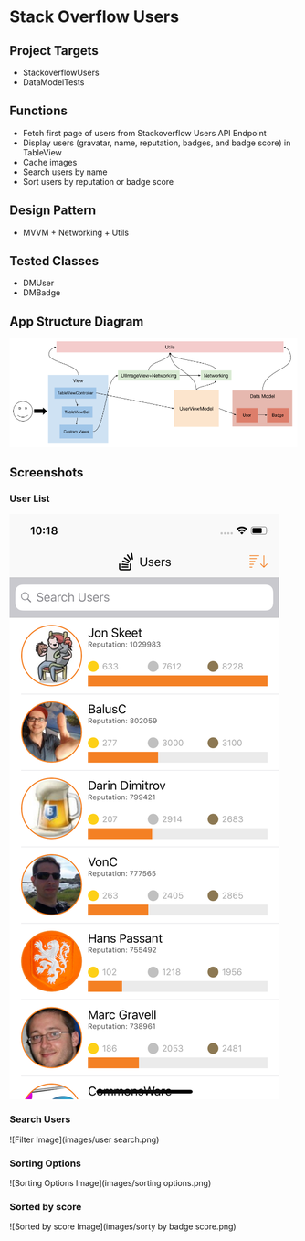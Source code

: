 # Stack Overflow Users


## Project Targets
* StackoverflowUsers
* DataModelTests


## Functions

* Fetch first page of users from Stackoverflow Users API Endpoint
* Display users (gravatar, name, reputation, badges, and badge score) in TableView
* Cache images
* Search users by name
* Sort users by reputation or badge score


## Design Pattern
* MVVM + Networking + Utils


## Tested Classes
* DMUser
* DMBadge


## App Structure Diagram
![Diagram Image](images/app_structure_diagram.png)


## Screenshots
### User List
![Main Image](images/main.png)

### Search Users
![Filter Image](images/user search.png)

### Sorting Options
![Sorting Options Image](images/sorting options.png)

### Sorted by score
![Sorted by score Image](images/sorty by badge score.png)